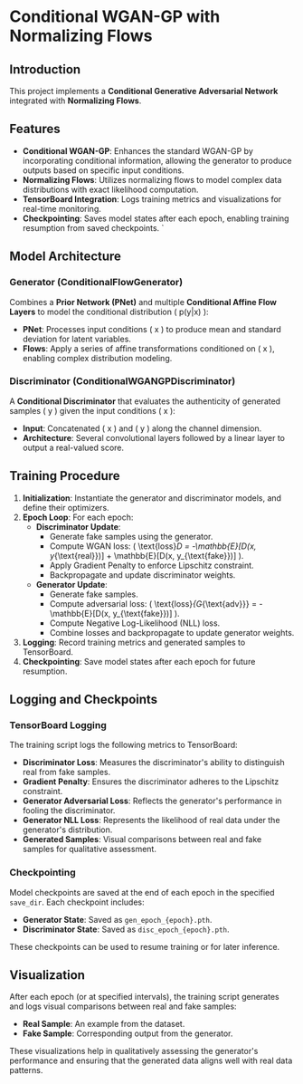# Conditional WGAN-GP with Normalizing Flows

## Introduction

This project implements a **Conditional Generative Adversarial Network** integrated with **Normalizing Flows**. 
## Features

- **Conditional WGAN-GP**: Enhances the standard WGAN-GP by incorporating conditional information, allowing the generator to produce outputs based on specific input conditions.
- **Normalizing Flows**: Utilizes normalizing flows to model complex data distributions with exact likelihood computation.
- **TensorBoard Integration**: Logs training metrics and visualizations for real-time monitoring.
- **Checkpointing**: Saves model states after each epoch, enabling training resumption from saved checkpoints.
`

## Model Architecture

### Generator (ConditionalFlowGenerator)

Combines a **Prior Network (PNet)** and multiple **Conditional Affine Flow Layers** to model the conditional distribution \( p(y|x) \):

- **PNet**: Processes input conditions \( x \) to produce mean and standard deviation for latent variables.
- **Flows**: Apply a series of affine transformations conditioned on \( x \), enabling complex distribution modeling.

### Discriminator (ConditionalWGANGPDiscriminator)

A **Conditional Discriminator** that evaluates the authenticity of generated samples \( y \) given the input conditions \( x \):

- **Input**: Concatenated \( x \) and \( y \) along the channel dimension.
- **Architecture**: Several convolutional layers followed by a linear layer to output a real-valued score.

## Training Procedure

1. **Initialization**: Instantiate the generator and discriminator models, and define their optimizers.
2. **Epoch Loop**: For each epoch:
   - **Discriminator Update**:
     - Generate fake samples using the generator.
     - Compute WGAN loss: \( \text{loss}_D = -\mathbb{E}[D(x, y_{\text{real}})] + \mathbb{E}[D(x, y_{\text{fake}})] \).
     - Apply Gradient Penalty to enforce Lipschitz constraint.
     - Backpropagate and update discriminator weights.
   - **Generator Update**:
     - Generate fake samples.
     - Compute adversarial loss: \( \text{loss}_{G_{\text{adv}}} = -\mathbb{E}[D(x, y_{\text{fake}})] \).
     - Compute Negative Log-Likelihood (NLL) loss.
     - Combine losses and backpropagate to update generator weights.
3. **Logging**: Record training metrics and generated samples to TensorBoard.
4. **Checkpointing**: Save model states after each epoch for future resumption.

## Logging and Checkpoints

### TensorBoard Logging

The training script logs the following metrics to TensorBoard:

- **Discriminator Loss**: Measures the discriminator's ability to distinguish real from fake samples.
- **Gradient Penalty**: Ensures the discriminator adheres to the Lipschitz constraint.
- **Generator Adversarial Loss**: Reflects the generator's performance in fooling the discriminator.
- **Generator NLL Loss**: Represents the likelihood of real data under the generator's distribution.
- **Generated Samples**: Visual comparisons between real and fake samples for qualitative assessment.

### Checkpointing

Model checkpoints are saved at the end of each epoch in the specified `save_dir`. Each checkpoint includes:

- **Generator State**: Saved as `gen_epoch_{epoch}.pth`.
- **Discriminator State**: Saved as `disc_epoch_{epoch}.pth`.

These checkpoints can be used to resume training or for later inference.

## Visualization

After each epoch (or at specified intervals), the training script generates and logs visual comparisons between real and fake samples:

- **Real Sample**: An example from the dataset.
- **Fake Sample**: Corresponding output from the generator.

These visualizations help in qualitatively assessing the generator's performance and ensuring that the generated data aligns well with real data patterns.

